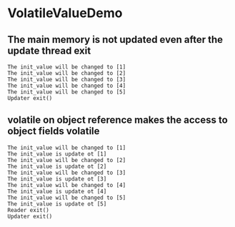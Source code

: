 # VolatileValueDemo

## The main memory is not updated even after the update thread exit

```
The init_value will be changed to [1]
The init_value will be changed to [2]
The init_value will be changed to [3]
The init_value will be changed to [4]
The init_value will be changed to [5]
Updater exit()
```

## volatile on object reference makes the access to object fields volatile

```
The init_value will be changed to [1]
The init_value is update ot [1]
The init_value will be changed to [2]
The init_value is update ot [2]
The init_value will be changed to [3]
The init_value is update ot [3]
The init_value will be changed to [4]
The init_value is update ot [4]
The init_value will be changed to [5]
The init_value is update ot [5]
Reader exit()
Updater exit()
```
